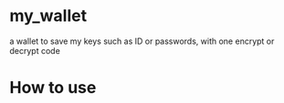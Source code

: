 # my_wallet
a wallet to save my keys such as ID or passwords, with one encrypt or decrypt code

# How to use
